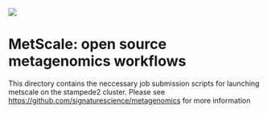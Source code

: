 
![](https://github.com/signaturescience/metagenomics/blob/master/documentation/figures/MetScale_Logo.png)



# MetScale: open source metagenomics workflows

This directory contains the neccessary job submission scripts for launching metscale on the stampede2 cluster.
Please see https://github.com/signaturescience/metagenomics for more information